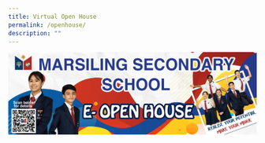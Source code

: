 ```yaml
---
title: Virtual Open House
permalink: /openhouse/
description: ""
---
```

![Virtual Open House](/images/small-website-banner.jpeg)
